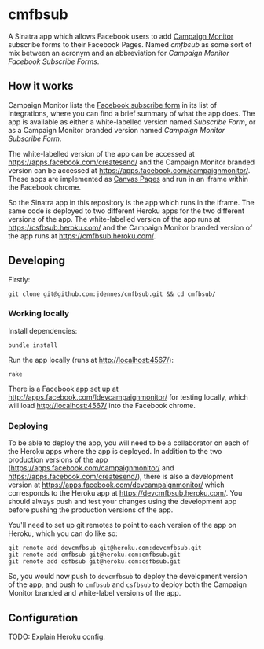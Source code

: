 # cmfbsub

A Sinatra app which allows Facebook users to add [Campaign Monitor](http://www.campaignmonitor.com/) subscribe forms to their Facebook Pages. Named _cmfbsub_ as some sort of mix between an acronym and an abbreviation for _Campaign Monitor Facebook Subscribe Forms_.

## How it works

Campaign Monitor lists the [Facebook subscribe form](http://www.campaignmonitor.com/integrations/facebook-subscribe-form/) in its list of integrations, where you can find a brief summary of what the app does. The app is available as either a white-labelled version named _Subscribe Form_, or as a Campaign Monitor branded version named _Campaign Monitor Subscribe Form_.

The white-labelled version of the app can be accessed at https://apps.facebook.com/createsend/ and the Campaign Monitor branded version can be accessed at https://apps.facebook.com/campaignmonitor/. These apps are implemented as [Canvas Pages](https://developers.facebook.com/docs/appsonfacebook/tutorial/) and run in an iframe within the Facebook chrome.

So the Sinatra app in this repository is the app which runs in the iframe. The same code is deployed to two different Heroku apps for the two different versions of the app. The white-labelled version of the app runs at https://csfbsub.heroku.com/ and the Campaign Monitor branded version of the app runs at https://cmfbsub.heroku.com/.

## Developing

Firstly:

```
git clone git@github.com:jdennes/cmfbsub.git && cd cmfbsub/
```

### Working locally

Install dependencies:

```
bundle install
```

Run the app locally (runs at [http://localhost:4567/](http://localhost:4567/)):

```
rake
```

There is a Facebook app set up at http://apps.facebook.com/ldevcampaignmonitor/ for testing locally, which will load [http://localhost:4567/](http://localhost:4567/) into the Facebook chrome.

### Deploying

To be able to deploy the app, you will need to be a collaborator on each of the Heroku apps where the app is deployed. In addition to the two production versions of the app (https://apps.facebook.com/campaignmonitor/ and https://apps.facebook.com/createsend/), there is also a development version at https://apps.facebook.com/devcampaignmonitor/ which corresponds to the Heroku app at https://devcmfbsub.heroku.com/. You should always push and test your changes using the development app before pushing the production versions of the app.

You'll need to set up git remotes to point to each version of the app on Heroku, which you can do like so:

```
git remote add devcmfbsub git@heroku.com:devcmfbsub.git
git remote add cmfbsub git@heroku.com:cmfbsub.git
git remote add csfbsub git@heroku.com:csfbsub.git
```

So, you would now push to `devcmfbsub` to deploy the development version of the app, and push to `cmfbsub` and `csfbsub` to deploy both the Campaign Monitor branded and white-label versions of the app.

## Configuration

TODO: Explain Heroku config.

